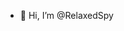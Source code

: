 - 👋 Hi, I’m @RelaxedSpy

<!---
RelaxedSpy/RelaxedSpy is a ✨ special ✨ repository because its `README.md` (this file) appears on your GitHub profile.
You can click the Preview link to take a look at your changes.
--->
